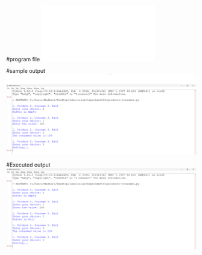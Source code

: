 #program file
![program file](producer-consumer.py)

#sample output
![sample output](producer-consumer_sample_op.png)

#Executed output
![Executed output](producer-consumer_executed_op.png)
